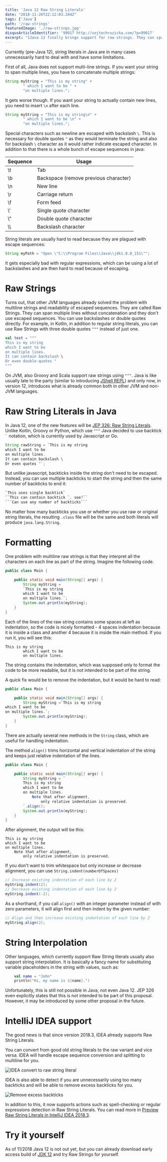 ```yaml
---
title: 'Java 12 Raw String Literals'
date: "2018-11-26T22:12:03.284Z"
tags: ['Java']
path: '/raw-strings'
featuredImage: './raw-strings.jpg'
disqusArticleIdentifier: '99017 http://vojtechruzicka.com/?p=99017'
excerpt: "1Java 12 finally brings support for raw strings. They can span multiple lines and you don't need to escape special characters. Especially useful for regular expressions."
---
```


Currently (pre-Java 12), string literals in Java are in many cases unnecessarily hard to deal with and have some limitations.

First of all, Java does not support multi-line strings. If you want your string to span multiple lines, you have to concatenate multiple strings:

```java
String myString = "This is my string" +
        " which I want to be " +
        "on multiple lines.";
```

It gets worse though. If you want your string to actually contain new lines, you need to insert `\n` after each line.

```java
String myString = "This is my string\n" +
        " which I want to be \n" +
        "on multiple lines.";
```

Special characters such as newline are escaped with backslash `\`. This is necessary for double quotes `"` as they would terminate the string and also for backslash `\` character as it would rather indicate escaped character. In addition to that there is a whole bunch of escape sequences in java:

|Sequence|Usage    |
|--------|---------|
|\t    |Tab|
|\b    |Backspace (remove previous character)|
|\n    |New line|
|\r    |Carriage return|
|\f    |Form feed|
|\\'    |Single quote character|
|\\"    |Double quote character|
|\\\    |Backslash character|

String literals are usually hard to read because they are plagued with escape sequences:

```java
String myPath = "Open \"C:\\Program Files\\Java\\jdk1.8.0_151\"";
```

It gets especially bad with regular expressions, which can be using a lot of backslashes and are then hard to read because of escaping.

# Raw Strings
Turns out, that other JVM  languages already solved the problem with multiline strings and readability of escaped sequences. They are called Raw Strings. They can span multiple lines without concatenation and they don't use escaped sequences. You can use backslashes or double quotes directly. For example, in Kotlin, in addition to regular string literals, you can use Raw Strings with three double quotes `"""` instead of just one.

```kotlin
val text = """
This is my string
which I want to be
on multiple lines.
It can contain backslash \
Or even double-quotes "
"""
```

On JVM, also Groovy and Scala support raw strings using `"""`. Java is like usually late to the party (similar to introducing [JShell REPL](https://www.vojtechruzicka.com/jshell-repl)) and only now, in version 12, introduces what is already common both in other JVM and non-JVM languages.

# Raw String Literals in Java
In Java 12, one of the new features will be [JEP 326: Raw String Literals](http://openjdk.java.net/jeps/326). Unlike Kotlin, Groovy or Python, which use `"""` Java decided to use backtick `` ` `` notation, which is currently used by Javascript or Go.

```java
String rawString = `This is my string
which I want to be
on multiple lines.
It can contain backslash \
Or even quotes "`;
```

But unlike javascript, backticks inside the string don't need to be escaped. Instead, you can use multiple backticks to start the string and then the same number of backticks to end it:

```java
`This uses single backtick`
``This can contain backtick `, see?``
​```Can use any number of backticks```
```

No matter how many backticks you use or whether you use raw or original string literals, the resulting `.class` file will be the same and both literals will produce `java.lang.String`.

# Formatting
One problem with multiline raw strings is that they interpret all the characters on each line as part of the string. Imagine the following code.

```java
public class Main {

    public static void main(String[] args) {
        String myString =
        `This is my string
        which I want to be
        on multiple lines.`;
        System.out.println(myString);
    }
}
```

Each of the lines of the raw string contains some spaces at left as indentation, so the code is nicely formatted - 4 spaces indentation because it is inside a class and another 4 because it is inside the main method. If you run it, you will see this:

```
This is my string
        which I want to be
        on multiple lines.
```

The string contains the indentation, which was supposed only to format the code to be more readable, but it is not intended to be part of the string.

A quick fix would be to remove the indentation, but it would be hard to read:

```java
public class Main {

    public static void main(String[] args) {
        String myString =`This is my string
which I want to be
on multiple lines.`;
        System.out.println(myString);
    }
}
```

There are actually several new methods in the `String` class, which are useful for handling indentation.

The method `align()` trims horizontal and vertical indentation of the string and keeps just relative indentation of the lines. 

```java
public class Main {

    public static void main(String[] args) {
        String myString = `
        This is my string
        which I want to be
        on multiple lines.
            Note that after alignment,
                only relative indentation is preserved.
        `.align();
        System.out.println(myString);
    }
}

```

After alignment, the output will be this:

```
This is my string
which I want to be
on multiple lines.
    Note that after alignment,
        only relative indentation is preserved.
```

If you don't want to trim whitespace but only increase or decrease alignment, you can use `String.indent(numberOfSpaces)`

```java
// Increase existing indentation of each line by 2
myString.indent(2);
// Decrease existing indentation of each line by 2
myString.indent(-2);
```

As a shorthand, if you call `align()` with an integer parameter instead of with zero parameters, it will align first and then indent by the given number:

```java
// Align and then increase existing indentation of each line by 2
myString.align(2);
```

# String Interpolation
Other languages, which currently support Raw String literals usually also support string interpolation. It is basically a fancy name for substituting variable placeholders in the string with values, such as:

```kotlin
    val name = "John"
    println("Hi, my name is ${name}.")
```

Unfortunately, this is still not possible in Java, not even Java 12. JEP 326 even explicitly states that this is not intended to be part of this proposal. However, it may be introduced by some other proposal in the future.

# IntelliJ IDEA support
The good news is that since version 2018.3, IDEA already supports Raw String Literals.

You can convert from good old string literals to the raw variant and vice versa. IDEA will handle escape sequence conversion and splitting to multiline for you.

![IDEA convert to raw string literal](convert-to-raw.gif)

IDEA is also able to detect if you are unnecessarily using too many backticks and will be able to remove excess backticks for you.

![Remove excess backticks](idea-reduce-backticks.png)

In addition to this, it now supports actions such as spell-checking or regular expressions detection in Raw String Literals. You can read more in [Preview Raw String Literals in IntelliJ IDEA 2018.3](https://blog.jetbrains.com/idea/2018/10/preview-raw-string-literals-in-intellij-idea-2018-3/).

# Try it yourself
As of 11/2018 Java 12 is not out yet, but you can already download early access build of [JDK 12]( https://jdk.java.net/12/) and try Raw Strings for yourself.